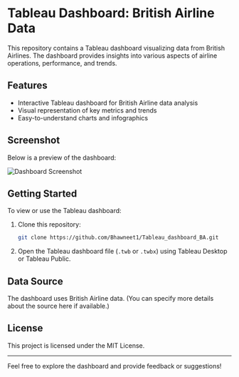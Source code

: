 # Tableau Dashboard: British Airline Data

This repository contains a Tableau dashboard visualizing data from British Airlines. The dashboard provides insights into various aspects of airline operations, performance, and trends.

## Features

- Interactive Tableau dashboard for British Airline data analysis
- Visual representation of key metrics and trends
- Easy-to-understand charts and infographics

## Screenshot

Below is a preview of the dashboard:

![Dashboard Screenshot](pic1)

## Getting Started

To view or use the Tableau dashboard:

1. Clone this repository:
   ```bash
   git clone https://github.com/Bhawneet1/Tableau_dashboard_BA.git
   ```
2. Open the Tableau dashboard file (`.twb` or `.twbx`) using Tableau Desktop or Tableau Public.

## Data Source

The dashboard uses British Airline data. (You can specify more details about the source here if available.)

## License

This project is licensed under the MIT License.

---

Feel free to explore the dashboard and provide feedback or suggestions!

